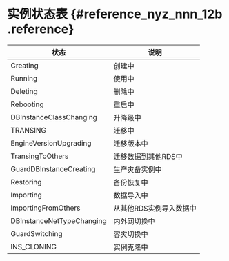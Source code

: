 # 实例状态表 {#reference_nyz_nnn_12b .reference}

|状态|说明|
|--|--|
|Creating|创建中|
|Running|使用中|
|Deleting|删除中|
|Rebooting|重启中|
|DBInstanceClassChanging|升降级中|
|TRANSING|迁移中|
|EngineVersionUpgrading|迁移版本中|
|TransingToOthers|迁移数据到其他RDS中|
|GuardDBInstanceCreating|生产灾备实例中|
|Restoring|备份恢复中|
|Importing|数据导入中|
|ImportingFromOthers|从其他RDS实例导入数据中|
|DBInstanceNetTypeChanging|内外网切换中|
|GuardSwitching|容灾切换中|
|INS\_CLONING|实例克隆中|

